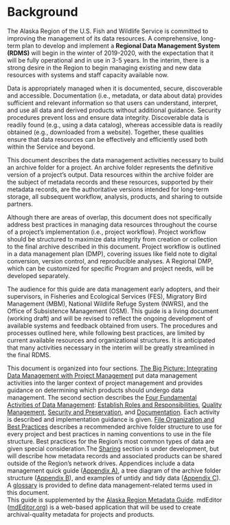 # Background

The Alaska Region of the U.S. Fish and Wildlife Service is committed to improving the management of its data resources. A comprehensive, long-term plan to develop and implement a **Regional Data Management System \(RDMS\)** will begin in the winter of 2019-2020, with the expectation that it will be fully operational and in use in 3-5 years. In the interim, there is a strong desire in the Region to begin managing existing and new data resources with systems and staff capacity available now. 

Data is appropriately managed when it is documented, secure, discoverable and accessible. Documentation \(i.e., metadata, or data about data\) provides sufficient and relevant information so that users can understand, interpret, and use all data and derived products without additional guidance. Security procedures prevent loss and ensure data integrity. Discoverable data is readily found \(e.g., using a data catalog\), whereas accessible data is readily obtained \(e.g., downloaded from a website\). Together, these qualities ensure that data resources can be effectively and efficiently used both within the Service and beyond.

This document describes the data management activities necessary to build an archive folder for a project. An archive folder represents the definitive version of a project’s output. Data resources within the archive folder are the subject of metadata records and these resources, supported by their metadata records, are the authoritative versions intended for long-term storage, all subsequent workflow, analysis, products, and sharing to outside partners.  

Although there are areas of overlap, this document does not specifically address best practices in managing data resources throughout the course of a project’s implementation \(i.e., project workflow\).  Project workflow should be structured to maximize data integrity from creation or collection to the final archive described in this document. Project workflow is outlined in a data management plan \(DMP\), covering issues like field note to digital conversion, version control, and reproducible analyses. A Regional DMP, which can be customized for specific Program and project needs, will be developed separately. 

The audience for this guide are data management early adopters, and their supervisors, in Fisheries and Ecological Services \(FES\), Migratory Bird Management \(MBM\), National Wildlife Refuge System \(NWRS\), and the Office of Subsistence Management \(OSM\). This guide is a living document \(working draft\) and will be revised to reflect the ongoing development of available systems and feedback obtained from users.  The procedures and processes outlined here, while following best practices, are limited by current available resources and organizational structures. It is anticipated that many activities necessary in the interim will be greatly streamlined in the final RDMS.

This document is organized into four sections. [The Big Picture: Integrating Data Management with Project Management](the-big-picture-integrating-data-management-with-project-management.md) put data management activities into the larger context of project management and provides guidance on determining which products should undergo data management. The second section describes the [Four Fundamental Activities of Data Management](../four-fundamental-activities-of-data-management/): [Establish Roles and Responsibilities](../four-fundamental-activities-of-data-management/establish-roles-and-responsibilities.md), [Quality Management](../four-fundamental-activities-of-data-management/quality-management.md), [Security and Preservation](../four-fundamental-activities-of-data-management/security-and-preservation.md), and [Documentation](../four-fundamental-activities-of-data-management/documentation/). Each activity is described and implementation guidance is given. [File Organization and Best Practices](../file-organization-and-best-practices/) describes a recommended archive folder structure to use for every project and best practices in naming conventions to use in the file structure. Best practices for the Region’s most common types of data are given special consideration.The [Sharing](../four-fundamental-activities-of-data-management/documentation/sharing.md) section is under development, but will describe how metadata records and associated products can be shared outside of the Region’s network drives. Appendices include a data management quick guide \([Appendix A\)](../appendix-a-interim-data-management-quick-guide.md), a tree diagram of the archive folder structure \([Appendix B](../appendix-b-tree-structure-for-file-organization-of-the-archive-record.md)\), and examples of untidy and tidy data \([Appendix C](../appendix-c-example-of-untidy-vs.-tidy-tabular-data.md)\). A [glossary](../glossary.md) is provided to define data management-related terms used in this document.  
This guide is supplemented by the [Alaska Region Metadata Guide](https://ak-region-dst.gitbook.io/alaska-region-mdeditor-interim-user-guide/). mdEditor \([mdEditor.org](https://www.mdeditor.org/)\) is a web-based application that will be used to create archival-quality metadata for projects and products.

